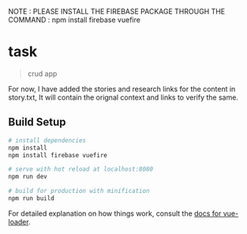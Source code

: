 NOTE : PLEASE INSTALL THE FIREBASE PACKAGE THROUGH THE COMMAND : npm install firebase vuefire 


# task

> crud app

For now, I have added the stories and research links for the content in story.txt, It will contain the orignal context and links to verify the same.

## Build Setup

``` bash
# install dependencies
npm install
npm install firebase vuefire

# serve with hot reload at localhost:8080
npm run dev

# build for production with minification
npm run build
```````````````````````````````````````````````````````````



For detailed explanation on how things work, consult the [docs for vue-loader](http://vuejs.github.io/vue-loader).
